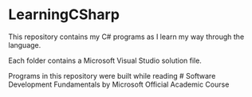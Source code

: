 # LearningCSharp
This repository contains my C# programs as I learn my way through the language.

Each folder contains a Microsoft Visual Studio solution file. 

Programs in this repository were built while reading # Software Development Fundamentals by Microsoft Official Academic Course
